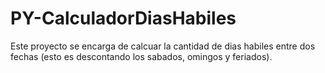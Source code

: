 # PY-CalculadorDiasHabiles
 Este proyecto se encarga de calcuar la cantidad de dias habiles entre dos fechas (esto es descontando los sabados, omingos y feriados).

